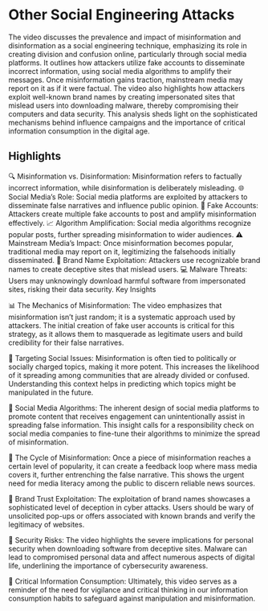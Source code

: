 # Other Social Engineering Attacks

The video discusses the prevalence and impact of misinformation and disinformation as a social engineering technique, emphasizing its role in creating division and confusion online, particularly through social media platforms. It outlines how attackers utilize fake accounts to disseminate incorrect information, using social media algorithms to amplify their messages. Once misinformation gains traction, mainstream media may report on it as if it were factual. The video also highlights how attackers exploit well-known brand names by creating impersonated sites that mislead users into downloading malware, thereby compromising their computers and data security. This analysis sheds light on the sophisticated mechanisms behind influence campaigns and the importance of critical information consumption in the digital age.

## Highlights
🔍 Misinformation vs. Disinformation: Misinformation refers to factually incorrect information, while disinformation is deliberately misleading.
🌐 Social Media’s Role: Social media platforms are exploited by attackers to disseminate false narratives and influence public opinion.
🤖 Fake Accounts: Attackers create multiple fake accounts to post and amplify misinformation effectively.
📈 Algorithm Amplification: Social media algorithms recognize popular posts, further spreading misinformation to wider audiences.
⚠️ Mainstream Media’s Impact: Once misinformation becomes popular, traditional media may report on it, legitimizing the falsehoods initially disseminated.
🏢 Brand Name Exploitation: Attackers use recognizable brand names to create deceptive sites that mislead users.
💻 Malware Threats: Users may unknowingly download harmful software from impersonated sites, risking their data security.
Key Insights

📊 The Mechanics of Misinformation: The video emphasizes that misinformation isn’t just random; it is a systematic approach used by attackers. The initial creation of fake user accounts is critical for this strategy, as it allows them to masquerade as legitimate users and build credibility for their false narratives.

🎯 Targeting Social Issues: Misinformation is often tied to politically or socially charged topics, making it more potent. This increases the likelihood of it spreading among communities that are already divided or confused. Understanding this context helps in predicting which topics might be manipulated in the future.

📱 Social Media Algorithms: The inherent design of social media platforms to promote content that receives engagement can unintentionally assist in spreading false information. This insight calls for a responsibility check on social media companies to fine-tune their algorithms to minimize the spread of misinformation.

📡 The Cycle of Misinformation: Once a piece of misinformation reaches a certain level of popularity, it can create a feedback loop where mass media covers it, further entrenching the false narrative. This shows the urgent need for media literacy among the public to discern reliable news sources.

🔄 Brand Trust Exploitation: The exploitation of brand names showcases a sophisticated level of deception in cyber attacks. Users should be wary of unsolicited pop-ups or offers associated with known brands and verify the legitimacy of websites.

🦠 Security Risks: The video highlights the severe implications for personal security when downloading software from deceptive sites. Malware can lead to compromised personal data and affect numerous aspects of digital life, underlining the importance of cybersecurity awareness.

🔔 Critical Information Consumption: Ultimately, this video serves as a reminder of the need for vigilance and critical thinking in our information consumption habits to safeguard against manipulation and misinformation.